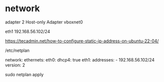 # network

adapter 2 
Host-only Adapter
vboxnet0

eth1 192.168.56.102/24

https://tecadmin.net/how-to-configure-static-ip-address-on-ubuntu-22-04/

/etc/netplan

network:
  ethernets:
    eth0:
      dhcp4: true
    eth1:
      addresses:
        - 192.168.56.102/24
  version: 2


sudo netplan apply 